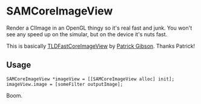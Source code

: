 # SAMCoreImageView

Render a CIImage in an OpenGL thingy so it's real fast and junk. You won't see any speed up on the simular, but on the device it's nuts fast.

This is basically [TLDFastCoreImageView](https://github.com/patr1ck/TLDCoreImageDemo/blob/master/TLDCoreImageDemo/TLDFastCoreImageView.h) by [Patrick Gibson](https://github.com/patr1ck). Thanks Patrick!

## Usage

``` objc
SAMCoreImageView *imageView = [[SAMCoreImageView alloc] init];
imageView.image = [someFilter outputImage];
```

Boom.
